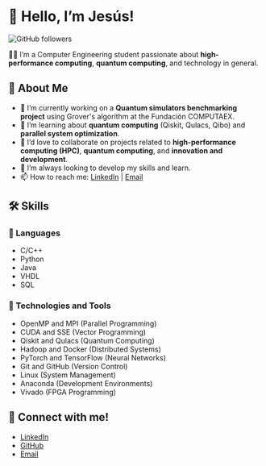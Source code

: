 # 👋 Hello, I’m Jesús!

![GitHub followers](https://img.shields.io/github/followers/Cerrudoxx?style=social)

👨‍💻 I’m a Computer Engineering student passionate about **high-performance computing**, **quantum computing**, and technology in general.

## 🌟 About Me

- 🔭 I’m currently working on a **Quantum simulators benchmarking project** using Grover's algorithm at the Fundación COMPUTAEX.
- 🌱 I’m learning about **quantum computing** (Qiskit, Qulacs, Qibo) and **parallel system optimization**.
- 👯 I’d love to collaborate on projects related to **high-performance computing (HPC)**, **quantum computing**, and **innovation and development**.
- 🤔 I’m always looking to develop my skills and learn.
- 📫 How to reach me: [LinkedIn](https://www.linkedin.com/in/jcerrudoh) | [Email](mailto:jesuscerrudoh@gmail.com)

## 🛠️ Skills

### 🔧 Languages

- C/C++
- Python
- Java
- VHDL
- SQL

### 🧰 Technologies and Tools

- OpenMP and MPI (Parallel Programming)
- CUDA and SSE (Vector Programming)
- Qiskit and Qulacs (Quantum Computing)
- Hadoop and Docker (Distributed Systems)
- PyTorch and TensorFlow (Neural Networks)
- Git and GitHub (Version Control)
- Linux (System Management)
- Anaconda (Development Environments)
- Vivado (FPGA Programming)

## 🤝 Connect with me!

- [LinkedIn](https://www.linkedin.com/in/jcerrudoh)
- [GitHub](https://github.com/Cerrudoxx)
- [Email](mailto:jesuscerrudoh@gmail.com)
